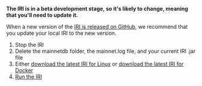 **The IRI is in a beta development stage, so it's likely to change, meaning that you'll need to update it.**

When a new version of the [IRI is released on GitHub](https://github.com/iotaledgerreleases), we recommend that you update your local IRI to the new version.

1. Stop the IRI
2. Delete the mainnetdb folder, the mainnet.log file, and your current IRI .jar file
3. Either [download the latest IRI for Linux](how-to-guides/downloading-the-iri-on-linux.md) or [download the latest IRI for Docker](how-to-guides/downloading-the-iri-from-a-docker-container.md)
4. [Run the IRI](how-to-guides/running-the-iri.md)
